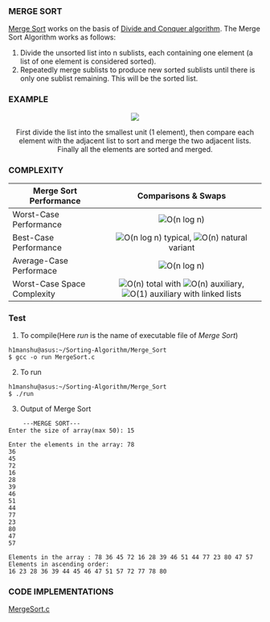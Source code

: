 ### MERGE SORT

[Merge Sort](https://en.wikipedia.org/wiki/Merge_sort) works on the basis of [Divide and Conquer algorithm](https://en.wikipedia.org/wiki/Divide_and_conquer_algorithm). The Merge Sort Algorithm works as follows:

1. Divide the unsorted list into n sublists, each containing one element (a list of one element is considered sorted).
2. Repeatedly merge sublists to produce new sorted sublists until there is only one sublist remaining. This will be the sorted list.

### EXAMPLE

<p align="center">
    <img src="https://upload.wikimedia.org/wikipedia/commons/thumb/c/cc/Merge-sort-example-300px.gif/220px-Merge-sort-example-300px.gif">
</p>

<p align="center">
First divide the list into the smallest unit (1 element), then compare each element with the adjacent list to sort and merge the two adjacent lists. Finally all the elements are sorted and merged.
</p>

### COMPLEXITY

| **Merge Sort Performance**  | **Comparisons & Swaps**            |
| --------------------------- | :--------------------------------: |
| Worst-Case Performance      | ![O(n log n)](https://render.githubusercontent.com/render/math?math=O(n%20log%20n)) |
| Best-Case Performance       | ![O(n log n)](https://render.githubusercontent.com/render/math?math=O(n%20log%20n)) typical, ![O(n)](https://render.githubusercontent.com/render/math?math=O(n)) natural variant |
| Average-Case Performace     | ![O(n log n)](https://render.githubusercontent.com/render/math?math=O(n%20log%20n)) |
| Worst-Case Space Complexity | ![O(n)](https://render.githubusercontent.com/render/math?math=O(n)) total with ![O(n)](https://render.githubusercontent.com/render/math?math=O(n)) auxiliary, ![O(1)](https://render.githubusercontent.com/render/math?math=O(1)) auxiliary with linked lists |

### Test

1. To compile(Here *run* is the name of executable file of *Merge Sort*)

```
h1manshu@asus:~/Sorting-Algorithm/Merge_Sort
$ gcc -o run MergeSort.c 
```

2. To run

```
h1manshu@asus:~/Sorting-Algorithm/Merge_Sort
$ ./run 
```

3. Output of Merge Sort

```
	---MERGE SORT---
Enter the size of array(max 50): 15

Enter the elements in the array: 78
36
45
72
16
28
39
46
51
44
77
23
80
47
57

Elements in the array : 78 36 45 72 16 28 39 46 51 44 77 23 80 47 57 
Elements in ascending order:
16 23 28 36 39 44 45 46 47 51 57 72 77 78 80
```


### CODE IMPLEMENTATIONS

[MergeSort.c](https://github.com/Himanshu40/Sorting-Algorithm/blob/master/Merge_Sort/MergeSort.c)